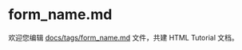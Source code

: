 form_name.md
===

欢迎您编辑 <a target="__blank" href="https://github.com/jaywcjlove/html-tutorial/blob/main/docs/tags/form_name.md">docs/tags/form_name.md</a> 文件，共建 HTML Tutorial 文档。